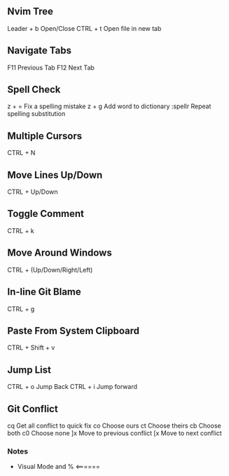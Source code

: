 ## Nvim Tree
Leader + b                      Open/Close
CTRL + t                        Open file in new tab

## Navigate Tabs
F11                             Previous Tab
F12                             Next Tab

## Spell Check
z + =                           Fix a spelling mistake
z + g                           Add word to dictionary
:spellr                         Repeat spelling substitution

## Multiple Cursors
CTRL + N

## Move Lines Up/Down
CTRL + Up/Down

## Toggle Comment
CTRL + k

## Move Around Windows
CTRL + (Up/Down/Right/Left)

## In-line Git Blame
CTRL + g

## Paste From System Clipboard
CTRL + Shift + v

## Jump List
CTRL + o                        Jump Back
CTRL + i                        Jump forward

## Git Conflict
cq                              Get all conflict to quick fix
co                              Choose ours
ct                              Choose theirs
cb                              Choose both
c0                              Choose none
]x                              Move to previous conflict
[x                              Move to next conflict

### Notes
- Visual Mode and % <======

